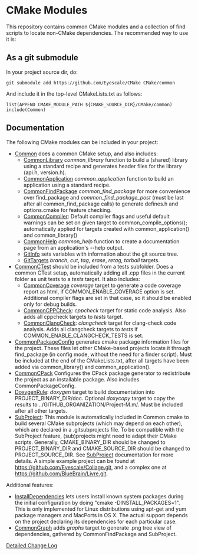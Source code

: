 # CMake Modules

This repository contains common CMake modules and a collection of find scripts
to locate non-CMake dependencies. The recommended way to use it is:

## As a git submodule

In your project source dir, do:

    git submodule add https://github.com/Eyescale/CMake CMake/common

And include it in the top-level CMakeLists.txt as follows:

    list(APPEND CMAKE_MODULE_PATH ${CMAKE_SOURCE_DIR}/CMake/common)
    include(Common)

## Documentation

The following CMake modules can be included in your project:

* [Common](Common.cmake) does a common CMake setup, and also includes:
    * [CommonLibrary](CommonLibrary.cmake) *common_library* function to build a
      (shared) library using a standard recipe and generates header files for
      the library (api.h, version.h).
    * [CommonApplication](CommonApplication.cmake) *common_application*
      function to build an application using a standard recipe.
    * [CommonFindPackage](CommonFindPackage.cmake) *common_find_package* for
      more convenience over find_package and *common_find_package_post* (must be
      last after all common_find_package calls) to generate defines.h and
      options.cmake for feature checking.
    * [CommonCompiler](CommonCompiler.cmake): Default compiler flags and useful
      default warnings can be set on given target to common_compile_options();
      automatically applied for targets created with common_application() and
      common_library()
    * [CommonHelp](CommonHelp.cmake) *common_help* function to create a
      documentation page from an application's --help output.
    * [GitInfo](GitInfo.cmake) sets variables with information about the git
      source tree.
    * [GitTargets](GitTargets.cmake) *branch*, *cut*, *tag*, *erase*, *retag*,
      *tarball* targets.
* [CommonCTest](CommonCTest.cmake) should be included from a tests subfolder.
      Does a common CTest setup, automatically adding all .cpp files in the
      current folder as unit tests to a *tests* target. It also includes:
    * [CommonCoverage](CommonCoverage.cmake) *coverage* target to generate a
      code coverage report as html, if COMMON_ENABLE_COVERAGE option is set.
      Additional compiler flags are set in that case, so it should be enabled
      only for debug builds.
    * [CommonCPPCheck](CommonCPPCheck.cmake): *cppcheck* target for
      static code analysis. Also adds all cppcheck targets to *tests* target.
    * [CommonClangCheck](CommonClangCheck.cmake): *clangcheck* target for
      clang-check code analysis. Adds all clangcheck targets to *tests* if
      COMMON_ENABLE_CLANGCHECK_TESTS is set.
* [CommonPackageConfig](CommonPackageConfig.cmake) generates cmake package
  information files for the project. These files let other CMake-based projects
  locate it through find_package (in config mode, without the need for a finder
  script). Must be included at the end of the CMakeLists.txt, after all targets
  have been added via common_library() and common_application().
* [CommonCPack](CommonCPack.cmake) Configures the CPack package generator to
  redistribute the project as an installable package. Also includes
  CommonPackageConfig.
* [DoxygenRule](DoxygenRule.cmake): *doxygen* target to build documentation into
  PROJECT_BINARY_DIR/doc. Optional *doxycopy* target to copy the results to
  ../GITHUB_ORGANIZATION/Project-M.m/. Must be included after all other targets.
* [SubProject](SubProject.cmake): This module is automatically included in
  Common.cmake to build several CMake subprojects (which may depend on each
  other), which are declared in a .gitsubprojects file.
  To be compatible with the SubProject feature, (sub)projects might need to
  adapt their CMake scripts. Generally, CMAKE_BINARY_DIR should be changed to
  PROJECT_BINARY_DIR and CMAKE_SOURCE_DIR should be changed to
  PROJECT_SOURCE_DIR. See [SubProject](SubProject.cmake) documentation for
  more details.
  A simple example project can be found at
  https://github.com/Eyescale/Collage.git, and a complex one at
  https://github.com/BlueBrain/Livre.git.

Additional features:
* [InstallDependencies](InstallDependencies.cmake) lets users install known
  system packages during the initial configuration by doing
  "cmake -DINSTALL_PACKAGES=1".
  This is only implemented for Linux distributions using apt-get and yum
  package managers and MacPorts in OS X. The actual support depends on the
  project declaring its dependencies for each particular case.
* [CommonGraph](CommonGraph.cmake) adds *graphs* target to generate .png tree
  view of dependencies, gathered by CommonFindPackage and SubProject.

[Detailed Change Log](CHANGES.md)
